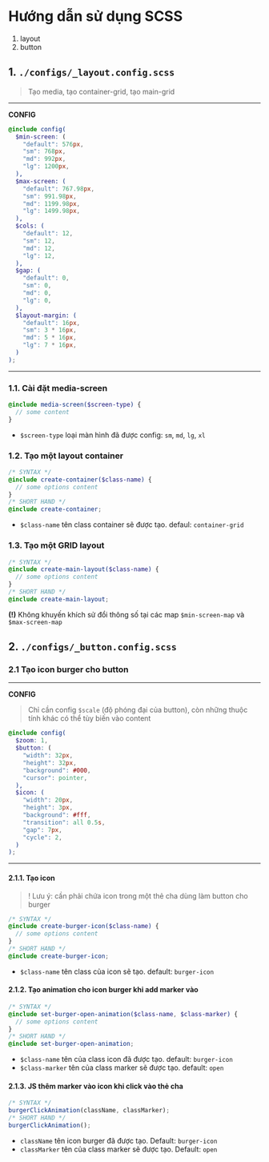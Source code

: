 # Hướng dẫn sử dụng SCSS

1. layout
2. button

## 1. `./configs/_layout.config.scss`

> Tạo media, tạo container-grid, tạo main-grid

---

**CONFIG**

```scss
@include config(
  $min-screen: (
    "default": 576px,
    "sm": 768px,
    "md": 992px,
    "lg": 1200px,
  ),
  $max-screen: (
    "default": 767.98px,
    "sm": 991.98px,
    "md": 1199.98px,
    "lg": 1499.98px,
  ),
  $cols: (
    "default": 12,
    "sm": 12,
    "md": 12,
    "lg": 12,
  ),
  $gap: (
    "default": 0,
    "sm": 0,
    "md": 0,
    "lg": 0,
  ),
  $layout-margin: (
    "default": 16px,
    "sm": 3 * 16px,
    "md": 5 * 16px,
    "lg": 7 * 16px,
  )
);
```

---

### 1.1. Cài đặt media-screen

```scss
@include media-screen($screen-type) {
  // some content
}
```

- `$screen-type` loại màn hình đã được config: `sm`, `md`, `lg`, `xl`

### 1.2. Tạo một layout container

```scss
/* SYNTAX */
@include create-container($class-name) {
  // some options content
}
/* SHORT HAND */
@include create-container;
```

- `$class-name` tên class container sẽ được tạo. defaul: `container-grid`

### 1.3. Tạo một GRID layout

```scss
/* SYNTAX */
@include create-main-layout($class-name) {
  // some options content
}
/* SHORT HAND */
@include create-main-layout;
```

**(!)** Không khuyến khích sử đổi thông số tại các map `$min-screen-map` và `$max-screen-map`

## 2. `./configs/_button.config.scss`

### 2.1 Tạo icon burger cho button

---

**CONFIG**

> Chỉ cần config `$scale` (độ phóng đại của button), còn những thuộc tính khác có thể tùy biến vào content

```scss
@include config(
  $zoom: 1,
  $button: (
    "width": 32px,
    "height": 32px,
    "background": #000,
    "cursor": pointer,
  ),
  $icon: (
    "width": 20px,
    "height": 3px,
    "background": #fff,
    "transition": all 0.5s,
    "gap": 7px,
    "cycle": 2,
  )
);
```

---

#### 2.1.1. Tạo icon

> ! Lưu ý: cần phải chứa icon trong một thẻ cha dùng làm button cho burger

```scss
/* SYNTAX */
@include create-burger-icon($class-name) {
  // some options content
}
/* SHORT HAND */
@include create-burger-icon;
```

- `$class-name` tên class của icon sẽ tạo. default: `burger-icon`

#### 2.1.2. Tạo animation cho icon burger khi add marker vào

```scss
/* SYNTAX */
@include set-burger-open-animation($class-name, $class-marker) {
  // some options content
}
/* SHORT HAND */
@include set-burger-open-animation;
```

- `$class-name` tên của class icon đã được tạo. default: `burger-icon`
- `$class-marker` tên của class marker sẽ được tạo. default: `open`

#### 2.1.3. JS thêm marker vào icon khi click vào thẻ cha

```js
/* SYNTAX */
burgerClickAnimation(className, classMarker);
/* SHORT HAND */
burgerClickAnimation();
```

- `className` tên icon burger đã được tạo. Default: `burger-icon`
- `classMarker` tên của class marker sẽ được tạo. Default: `open`
